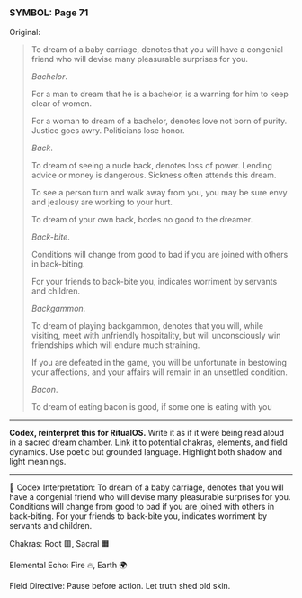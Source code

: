 ### SYMBOL: Page 71

Original:
> To dream of a baby carriage, denotes that you will have a congenial
> friend who will devise many pleasurable surprises for you.
> 
> 
> _Bachelor_.
> 
> 
> For a man to dream that he is a bachelor, is a warning for him
> to keep clear of women.
> 
> 
> For a woman to dream of a bachelor, denotes love not born of purity.
> Justice goes awry. Politicians lose honor.
> 
> 
> _Back_.
> 
> 
> To dream of seeing a nude back, denotes loss of power.
> Lending advice or money is dangerous. Sickness often
> attends this dream.
> 
> 
> To see a person turn and walk away from you, you may be sure envy
> and jealousy are working to your hurt.
> 
> 
> To dream of your own back, bodes no good to the dreamer.
> 
> 
> _Back-bite_.
> 
> 
> Conditions will change from good to bad if you are joined
> with others in back-biting.
> 
> 
> For your friends to back-bite you, indicates worriment by
> servants and children.
> 
> 
> _Backgammon_.
> 
> 
> To dream of playing backgammon, denotes that you will, while visiting,
> meet with unfriendly hospitality, but will unconsciously win friendships
> which will endure much straining.
> 
> 
> If you are defeated in the game, you will be unfortunate in bestowing
> your affections, and your affairs will remain in an unsettled condition.
> 
> 
> _Bacon_.
> 
> 
> To dream of eating bacon is good, if some one is eating with you

---

**Codex, reinterpret this for RitualOS.**
Write it as if it were being read aloud in a sacred dream chamber.
Link it to potential chakras, elements, and field dynamics.
Use poetic but grounded language.
Highlight both shadow and light meanings.

---

🔁 Codex Interpretation:
To dream of a baby carriage, denotes that you will have a congenial friend who will devise many pleasurable surprises for you. Conditions will change from good to bad if you are joined with others in back-biting. For your friends to back-bite you, indicates worriment by servants and children.

Chakras: Root 🟥, Sacral 🟧

Elemental Echo: Fire 🔥, Earth 🌍

Field Directive: Pause before action. Let truth shed old skin.
